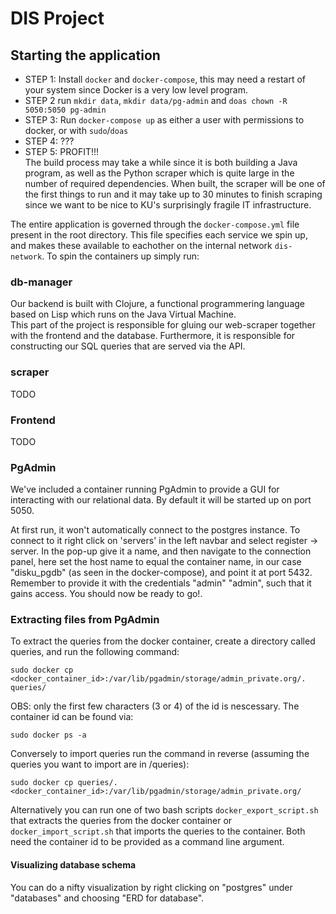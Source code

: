 # DIS Project

## Starting the application
* STEP 1: Install `docker` and `docker-compose`, this may need a restart of your system since Docker is a very low level program.
* STEP 2 run `mkdir data`, `mkdir data/pg-admin` and `doas chown -R 5050:5050 pg-admin`
* STEP 3: Run `docker-compose up` as either a user with permissions to docker, or with `sudo`/`doas`
* STEP 4: ???
* STEP 5: PROFIT!!!  
The build process may take a while since it is both building a Java program, as well as the Python scraper which is quite large in the number of required dependencies. When built, the scraper will be one of the first things to run and it may take up to 30 minutes to finish scraping since we want to be nice to KU's surprisingly fragile IT infrastructure.

The entire application is governed through the `docker-compose.yml` file
present in the root directory. This file specifies each service we spin up, 
and makes these available to eachother on the internal network `dis-network`.
To spin the containers up simply run:
### db-manager
Our backend is built with Clojure, a functional programmering language based on Lisp which runs on the Java Virtual Machine.  
This part of the project is responsible for gluing our web-scraper together with the frontend and the database. Furthermore, it is responsible for constructing our SQL queries that are served via the API.

### scraper
TODO

### Frontend
TODO

### PgAdmin
We've included a container running PgAdmin to provide a GUI for interacting 
with our relational data. By default it will be started up on port 5050.

At first run, it won't automatically connect to the postgres instance. To 
connect to it right click on 'servers' in the left navbar and select
register -> server. In the pop-up give it a name, and then navigate to the 
connection panel, here set the host name to equal the container name,
in our case "disku_pgdb" (as seen in the docker-compose), and point it at 
port 5432. Remember to provide it with the credentials "admin" "admin", such
that it gains access. You should now be ready to go!.

### Extracting files from PgAdmin
To extract the queries from the docker container, create a directory called queries, and run the following command:
```
sudo docker cp <docker_container_id>:/var/lib/pgadmin/storage/admin_private.org/. queries/
```
OBS: only the first few characters (3 or 4) of the id is nescessary.
The container id can be found via:

```
sudo docker ps -a
```

Conversely to import queries run the command in reverse (assuming the queries
you want to import are in /queries):

```
sudo docker cp queries/. <docker_container_id>:/var/lib/pgadmin/storage/admin_private.org/
```
Alternatively you can run one of two bash scripts `docker_export_script.sh` that extracts the queries from the docker container or `docker_import_script.sh` that imports the queries to the container. Both need the container id to be provided as a command line argument. 

#### Visualizing database schema
You can do a nifty visualization by right clicking on "postgres" under "databases"
and choosing "ERD for database".
